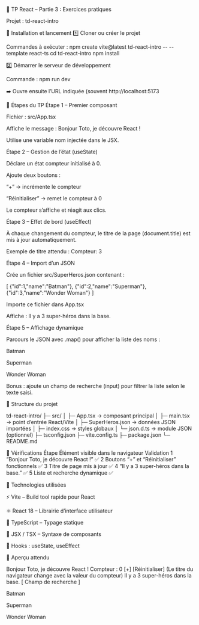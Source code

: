 🧩 TP React – Partie 3 : Exercices pratiques

Projet : td-react-intro

🚀 Installation et lancement
1️⃣ Cloner ou créer le projet

Commandes à exécuter :
npm create vite@latest td-react-intro -- --template react-ts
cd td-react-intro
npm install

2️⃣ Démarrer le serveur de développement

Commande :
npm run dev

➡️ Ouvre ensuite l’URL indiquée (souvent http://localhost:5173

🧠 Étapes du TP
Étape 1 – Premier composant

Fichier : src/App.tsx

Affiche le message : Bonjour Toto, je découvre React !

Utilise une variable nom injectée dans le JSX.

Étape 2 – Gestion de l’état (useState)

Déclare un état compteur initialisé à 0.

Ajoute deux boutons :

“+” → incrémente le compteur

“Réinitialiser” → remet le compteur à 0

Le compteur s’affiche et réagit aux clics.

Étape 3 – Effet de bord (useEffect)

À chaque changement du compteur, le titre de la page (document.title) est mis à jour automatiquement.

Exemple de titre attendu : Compteur: 3

Étape 4 – Import d’un JSON

Crée un fichier src/SuperHeros.json contenant :

[
{"id":1,"name":"Batman"},
{"id":2,"name":"Superman"},
{"id":3,"name":"Wonder Woman"}
]

Importe ce fichier dans App.tsx

Affiche : Il y a 3 super-héros dans la base.

Étape 5 – Affichage dynamique

Parcours le JSON avec .map() pour afficher la liste des noms :

Batman

Superman

Wonder Woman

Bonus : ajoute un champ de recherche (input) pour filtrer la liste selon le texte saisi.

🧩 Structure du projet

td-react-intro/
├─ src/
│ ├─ App.tsx → composant principal
│ ├─ main.tsx → point d’entrée React/Vite
│ ├─ SuperHeros.json → données JSON importées
│ ├─ index.css → styles globaux
│ └─ json.d.ts → module JSON (optionnel)
├─ tsconfig.json
├─ vite.config.ts
├─ package.json
└─ README.md

🧪 Vérifications
Étape	Élément visible dans le navigateur	Validation
1	“Bonjour Toto, je découvre React !”	✅
2	Boutons “+” et “Réinitialiser” fonctionnels	✅
3	Titre de page mis à jour	✅
4	“Il y a 3 super-héros dans la base.”	✅
5	Liste et recherche dynamique	✅

🧰 Technologies utilisées

⚡ Vite – Build tool rapide pour React

⚛️ React 18 – Librairie d’interface utilisateur

💬 TypeScript – Typage statique

💅 JSX / TSX – Syntaxe de composants

🧩 Hooks : useState, useEffect

📸 Aperçu attendu

Bonjour Toto, je découvre React !
Compteur : 0 [+] [Réinitialiser]
(Le titre du navigateur change avec la valeur du compteur)
Il y a 3 super-héros dans la base.
[ Champ de recherche ]

Batman

Superman

Wonder Woman
